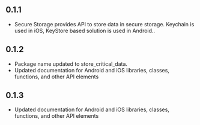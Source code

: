 ## 0.1.1

* Secure Storage provides API to store data in secure storage. Keychain is used in iOS, KeyStore based solution is used in Android..

## 0.1.2

* Package name updated to store_critical_data.
* Updated documentation for Android and iOS  libraries, classes, functions, and other API elements

## 0.1.3

* Updated documentation for Android and iOS  libraries, classes, functions, and other API elements